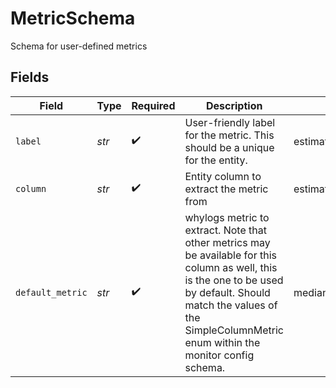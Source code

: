# MetricSchema

Schema for user-defined metrics


## Fields

| Field                                                                                                                                                                                                                        | Type                                                                                                                                                                                                                         | Required                                                                                                                                                                                                                     | Description                                                                                                                                                                                                                  | Example                                                                                                                                                                                                                      |
| ---------------------------------------------------------------------------------------------------------------------------------------------------------------------------------------------------------------------------- | ---------------------------------------------------------------------------------------------------------------------------------------------------------------------------------------------------------------------------- | ---------------------------------------------------------------------------------------------------------------------------------------------------------------------------------------------------------------------------- | ---------------------------------------------------------------------------------------------------------------------------------------------------------------------------------------------------------------------------- | ---------------------------------------------------------------------------------------------------------------------------------------------------------------------------------------------------------------------------- |
| `label`                                                                                                                                                                                                                      | *str*                                                                                                                                                                                                                        | :heavy_check_mark:                                                                                                                                                                                                           | User-friendly label for the metric. This should be a unique for the entity.                                                                                                                                                  | estimated_prediction.median                                                                                                                                                                                                  |
| `column`                                                                                                                                                                                                                     | *str*                                                                                                                                                                                                                        | :heavy_check_mark:                                                                                                                                                                                                           | Entity column to extract the metric from                                                                                                                                                                                     | estimated_prediction                                                                                                                                                                                                         |
| `default_metric`                                                                                                                                                                                                             | *str*                                                                                                                                                                                                                        | :heavy_check_mark:                                                                                                                                                                                                           | whylogs metric to extract. Note that other metrics may be available for this column as well, this is the one to be used by default. Should match the values of the SimpleColumnMetric enum within the monitor config schema. | median                                                                                                                                                                                                                       |